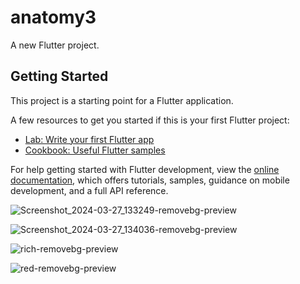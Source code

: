 # anatomy3

A new Flutter project.

## Getting Started

This project is a starting point for a Flutter application.

A few resources to get you started if this is your first Flutter project:

- [Lab: Write your first Flutter app](https://docs.flutter.dev/get-started/codelab)
- [Cookbook: Useful Flutter samples](https://docs.flutter.dev/cookbook)

For help getting started with Flutter development, view the
[online documentation](https://docs.flutter.dev/), which offers tutorials,
samples, guidance on mobile development, and a full API reference.



![Screenshot_2024-03-27_133249-removebg-preview](https://github.com/Shalu6634/anatomy3/assets/149373622/6c503aca-8ffb-4fdf-8392-a50294c7aecf)

![Screenshot_2024-03-27_134036-removebg-preview](https://github.com/Shalu6634/anatomy3/assets/149373622/d27e71bf-7b6d-458e-9261-57782d7d98b2)

![rich-removebg-preview](https://github.com/Shalu6634/richtext/assets/149373622/f0e13033-5707-4db5-b344-b7967176743f)


![red-removebg-preview](https://github.com/Shalu6634/red_and_white1/assets/149373622/704bccfd-f82e-47ef-baca-141e3c12c023)
